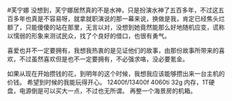 #芙宁娜
	没想到，芙宁娜居然真的不是水神，只是扮演水神了五百多年，不过这五百多年也真是不容易呀，就拿就职演说的那一幕来说，换做是我，肯定已经焦头烂额了，只能傻傻的站在那里，无言以对，没想到她竟然能那么好地随机应变，谎称以懦弱的形象来测试民众，找了个良好的借口，也很有勇气。

喜爱也并不一定要拥有，我想我热衷的是见证他们的故事，由那份故事所带来的喜欢，不过虽然喜欢但是也不一定要拥有，不必强求咯，没必要氪金。

如果从现在开始攒钱的花，到明年的这个时候，我想我应该能够攒出来一台主机的价钱。
希望到时候的我能玩得开心。
12400f/13400f 4060ti 32g 内存，1T硬盘，电源倒是可以买大一点，不过也无所谓。
再整一个海景房的机箱。